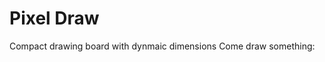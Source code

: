 # Pixel Draw

Compact drawing board with dynmaic dimensions
Come draw something: <a href='https://yanny24211.github.io/pixel-draw/' target="_blank"/>
